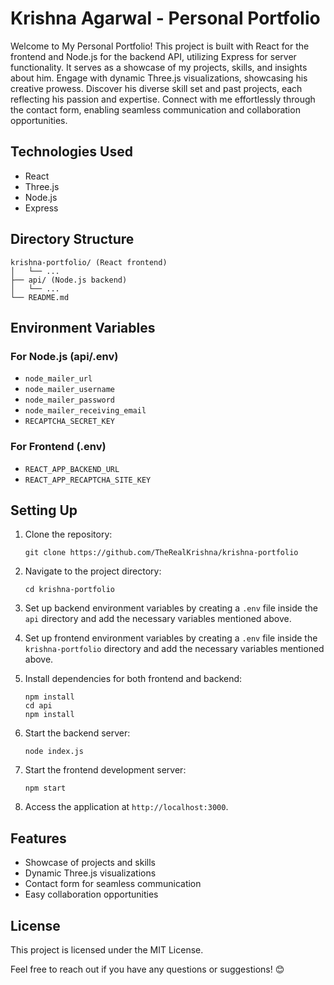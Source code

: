 <h1>Krishna Agarwal - Personal Portfolio</h1><p>Welcome to My Personal Portfolio! This project is built with React for the frontend and Node.js for the backend API, utilizing Express for server functionality. It serves as a showcase of my projects, skills, and insights about him. Engage with dynamic Three.js visualizations, showcasing his creative prowess. Discover his diverse skill set and past projects, each reflecting his passion and expertise. Connect with me effortlessly through the contact form, enabling seamless communication and collaboration opportunities.</p><h2>Technologies Used</h2><ul><li>React</li><li>Three.js</li><li>Node.js</li><li>Express</li></ul><h2>Directory Structure</h2><pre><div class="dark bg-gray-950 rounded-md"><div class="flex items-center relative text-token-text-secondary bg-token-main-surface-secondary px-4 py-2 text-xs font-sans justify-between rounded-t-md"></div><div class="p-4 overflow-y-auto"><code class="!whitespace-pre hljs language-scss">krishna-portfolio/ (React frontend)
│   └── ...
├── api/ (Node.js backend)
│   └── ...
└── README<span class="hljs-selector-class">.md</span>
</code></div></div></pre><h2>Environment Variables</h2><h3>For Node.js (api/.env)</h3><ul><li><code>node_mailer_url</code></li><li><code>node_mailer_username</code></li><li><code>node_mailer_password</code></li><li><code>node_mailer_receiving_email</code></li><li><code>RECAPTCHA_SECRET_KEY</code></li></ul><h3>For Frontend (.env)</h3><ul><li><code>REACT_APP_BACKEND_URL</code></li><li><code>REACT_APP_RECAPTCHA_SITE_KEY</code></li></ul><h2>Setting Up</h2><ol><li><p>Clone the repository:</p><pre><div class="dark bg-gray-950 rounded-md"><div class="flex items-center relative text-token-text-secondary bg-token-main-surface-secondary px-4 py-2 text-xs font-sans justify-between rounded-t-md"></div><div class="p-4 overflow-y-auto"><code class="!whitespace-pre hljs language-bash">git <span class="hljs-built_in">clone</span> https://github.com/TheRealKrishna/krishna-portfolio
</code></div></div></pre></li><li><p>Navigate to the project directory:</p><pre><div class="dark bg-gray-950 rounded-md"><div class="flex items-center relative text-token-text-secondary bg-token-main-surface-secondary px-4 py-2 text-xs font-sans justify-between rounded-t-md"></div><div class="p-4 overflow-y-auto"><code class="!whitespace-pre hljs language-bash"><span class="hljs-built_in">cd</span> krishna-portfolio
</code></div></div></pre></li><li><p>Set up backend environment variables by creating a <code>.env</code> file inside the <code>api</code> directory and add the necessary variables mentioned above.</p></li><li><p>Set up frontend environment variables by creating a <code>.env</code> file inside the <code>krishna-portfolio</code> directory and add the necessary variables mentioned above.</p></li><li><p>Install dependencies for both frontend and backend:</p><pre><div class="dark bg-gray-950 rounded-md"><div class="p-4 overflow-y-auto"><code class="!whitespace-pre hljs language-bash">npm install
<span class="hljs-built_in">cd</span> api
npm install
</code></div></div></pre></li><li><p>Start the backend server:</p><pre><div class="dark bg-gray-950 rounded-md"><div class="flex items-center relative text-token-text-secondary bg-token-main-surface-secondary px-4 py-2 text-xs font-sans justify-between rounded-t-md"></div><div class="p-4 overflow-y-auto"><code class="!whitespace-pre hljs language-sql">node <span class="hljs-keyword">index.js</span>
</code></div></div></pre></li><li><p>Start the frontend development server:</p><pre><div class="dark bg-gray-950 rounded-md"><div class="flex items-center relative text-token-text-secondary bg-token-main-surface-secondary px-4 py-2 text-xs font-sans justify-between rounded-t-md"></div><div class="p-4 overflow-y-auto"><code class="!whitespace-pre hljs language-sql">npm <span class="hljs-keyword">start</span>
</code></div></div></pre></li><li><p>Access the application at <code>http://localhost:3000</code>.</p></li></ol><h2>Features</h2><ul><li>Showcase of projects and skills</li><li>Dynamic Three.js visualizations</li><li>Contact form for seamless communication</li><li>Easy collaboration opportunities</li></ul><h2>License</h2><p>This project is licensed under the <a target="_new">MIT License</a>.</p><p>Feel free to reach out if you have any questions or suggestions! 😊</p>